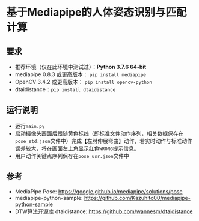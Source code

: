# 基于Mediapipe的人体姿态识别与匹配计算

## 要求

- 推荐环境（仅在此环境中测试过）：**Python 3.7.6 64-bit**
- mediapipe 0.8.3 或更高版本： `pip install mediapipe`
- OpenCV 3.4.2 或更高版本： `pip install opencv-python`
- dtaidistance：`pip install dtaidistance`

## 运行说明

- 运行`main.py`
- 启动摄像头画面后跟随黄色标线（即标准文件动作序列，相关数据保存在`pose_std.json`文件中）完成【左肘伸展弯曲】动作，若实时动作与标准动作误差较大，将在画面左上角显示红色`WRONG`提示信息。
- 用户动作关键点序列保存在`pose_usr.json`文件中

## 参考

- MediaPipe Pose: https://google.github.io/mediapipe/solutions/pose
- mediapipe-python-sample: https://github.com/Kazuhito00/mediapipe-python-sample
- DTW算法开源库 dtaidistance: https://github.com/wannesm/dtaidistance
